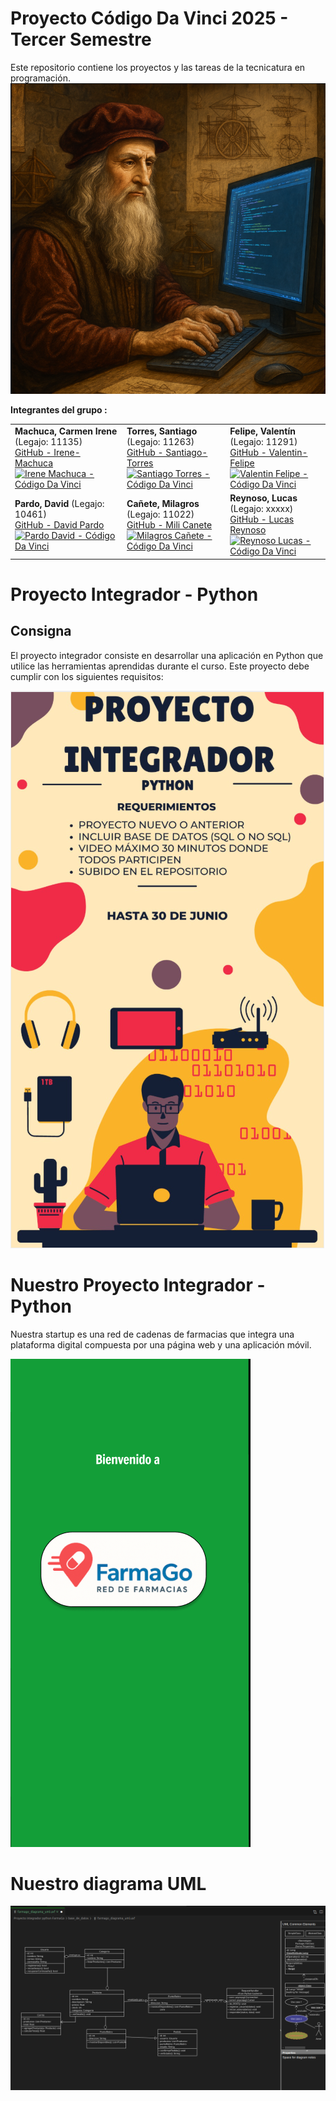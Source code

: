 # Proyecto Código Da Vinci 2025 - Tercer Semestre 

Este repositorio contiene los proyectos y las tareas de la tecnicatura en programación.  
![Leonardo programando](./assets/codigoDavinci.png)

**Integrantes del grupo :**  

|              |              |              |
|--------------|--------------|--------------|
| **Machuca, Carmen Irene** (Legajo: 11135)<br>[GitHub - Irene-Machuca](https://github.com/mirenecarmen)<br>[![Irene Machuca - Código Da Vinci](https://img.shields.io/badge/Código%20Da%20Vinci-Irene%20Machuca-blueyellow?logo=github)](https://github.com/irenemachuca) | **Torres, Santiago** (Legajo: 11263)<br>[GitHub - Santiago-Torres](https://github.com/Serrix06)<br>[![Santiago Torres - Código Da Vinci](https://img.shields.io/badge/Código%20Da%20Vinci-Santiago%20Torres-blueyellow?logo=github)](https://github.com/Serrix06) | **Felipe, Valentín** (Legajo: 11291)<br>[GitHub - Valentin-Felipe](https://github.com/Valentin-Felipe)<br>[![Valentin Felipe - Código Da Vinci](https://img.shields.io/badge/Código%20Da%20Vinci-Valentin%20Felipe-blueyellow?logo=github)](https://github.com/Valentin-Felipe) |
| **Pardo, David** (Legajo: 10461)<br>[GitHub - David Pardo](https://github.com/David.Pardo93)<br>[![Pardo David - Código Da Vinci](https://img.shields.io/badge/Código%20Da%20Vinci-Pardo%20David-blueyellow?logo=github)](https://github.com/David.Pardo93) | **Cañete, Milagros** (Legajo: 11022)<br>[GitHub - Mili Canete](https://github.com/Mili-Canete)<br>[![Milagros Cañete - Código Da Vinci](https://img.shields.io/badge/Código%20Da%20Vinci-Mili%20Canete-blueyellow?logo=github)](https://github.com/Mili-Canete) | **Reynoso, Lucas** (Legajo: xxxxx)<br>[GitHub - Lucas Reynoso](https://github.com/LucasReynoso4)<br>[![Reynoso Lucas - Código Da Vinci](https://img.shields.io/badge/Código%20Da%20Vinci-Lucas%20Reynoso-blueyellow?logo=github)](https://github.com/LucasReynoso4) |
   

# Proyecto Integrador - Python

## Consigna

El proyecto integrador consiste en desarrollar una aplicación en Python que utilice las herramientas aprendidas durante el curso. Este proyecto debe cumplir con los siguientes requisitos:

![Proyecto Integrador](./assets/proyectoIntegrador.png)

# Nuestro Proyecto Integrador - Python 
Nuestra startup es una red de cadenas de farmacias que integra una plataforma digital compuesta por una página web y una aplicación móvil.

![Logo](./Proyecto%20integrador%20python%20FarmaGo/img/logoFarmaGo.png)

# Nuestro diagrama UML

![uml](./Proyecto%20integrador%20python%20FarmaGo/img/uml.png)
